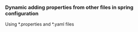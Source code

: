 ### Dynamic adding properties from other files in spring configuration
Using *.properties and *.yaml files